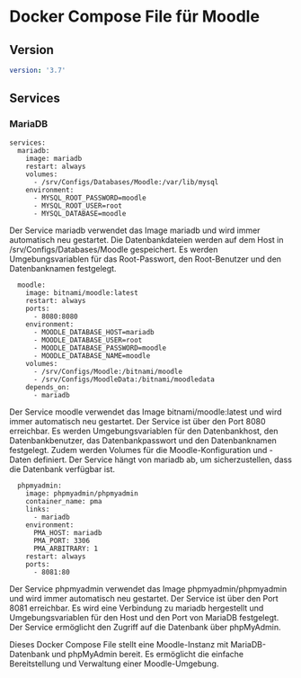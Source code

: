 # Docker Compose File für Moodle

## Version
```yaml
version: '3.7'
```
## Services
### MariaDB
```
services:
  mariadb:
    image: mariadb
    restart: always
    volumes:
      - /srv/Configs/Databases/Moodle:/var/lib/mysql
    environment:
      - MYSQL_ROOT_PASSWORD=moodle
      - MYSQL_ROOT_USER=root
      - MYSQL_DATABASE=moodle
```
Der Service mariadb verwendet das Image mariadb und wird immer automatisch neu gestartet.
Die Datenbankdateien werden auf dem Host in /srv/Configs/Databases/Moodle gespeichert. 
Es werden Umgebungsvariablen für das Root-Passwort, den Root-Benutzer und den Datenbanknamen festgelegt.

```
  moodle:
    image: bitnami/moodle:latest
    restart: always
    ports:
      - 8080:8080
    environment:
      - MOODLE_DATABASE_HOST=mariadb
      - MOODLE_DATABASE_USER=root
      - MOODLE_DATABASE_PASSWORD=moodle
      - MOODLE_DATABASE_NAME=moodle
    volumes:
      - /srv/Configs/Moodle:/bitnami/moodle
      - /srv/Configs/MoodleData:/bitnami/moodledata
    depends_on:
      - mariadb
```
Der Service moodle verwendet das Image bitnami/moodle:latest und wird immer automatisch neu gestartet. 
Der Service ist über den Port 8080 erreichbar. Es werden Umgebungsvariablen für den Datenbankhost, 
den Datenbankbenutzer, das Datenbankpasswort und den Datenbanknamen festgelegt. Zudem werden Volumes 
für die Moodle-Konfiguration und -Daten definiert. Der Service hängt von mariadb ab, um sicherzustellen, 
dass die Datenbank verfügbar ist.
```
  phpmyadmin:
    image: phpmyadmin/phpmyadmin
    container_name: pma
    links:
      - mariadb
    environment:
      PMA_HOST: mariadb
      PMA_PORT: 3306
      PMA_ARBITRARY: 1
    restart: always
    ports:
      - 8081:80
```
Der Service phpmyadmin verwendet das Image phpmyadmin/phpmyadmin und wird immer automatisch neu gestartet. 
Der Service ist über den Port 8081 erreichbar. Es wird eine Verbindung zu mariadb hergestellt und Umgebungsvariablen 
für den Host und den Port von MariaDB festgelegt. Der Service ermöglicht den Zugriff auf die Datenbank über phpMyAdmin.

Dieses Docker Compose File stellt eine Moodle-Instanz mit MariaDB-Datenbank und phpMyAdmin bereit. 
Es ermöglicht die einfache Bereitstellung und Verwaltung einer Moodle-Umgebung.
